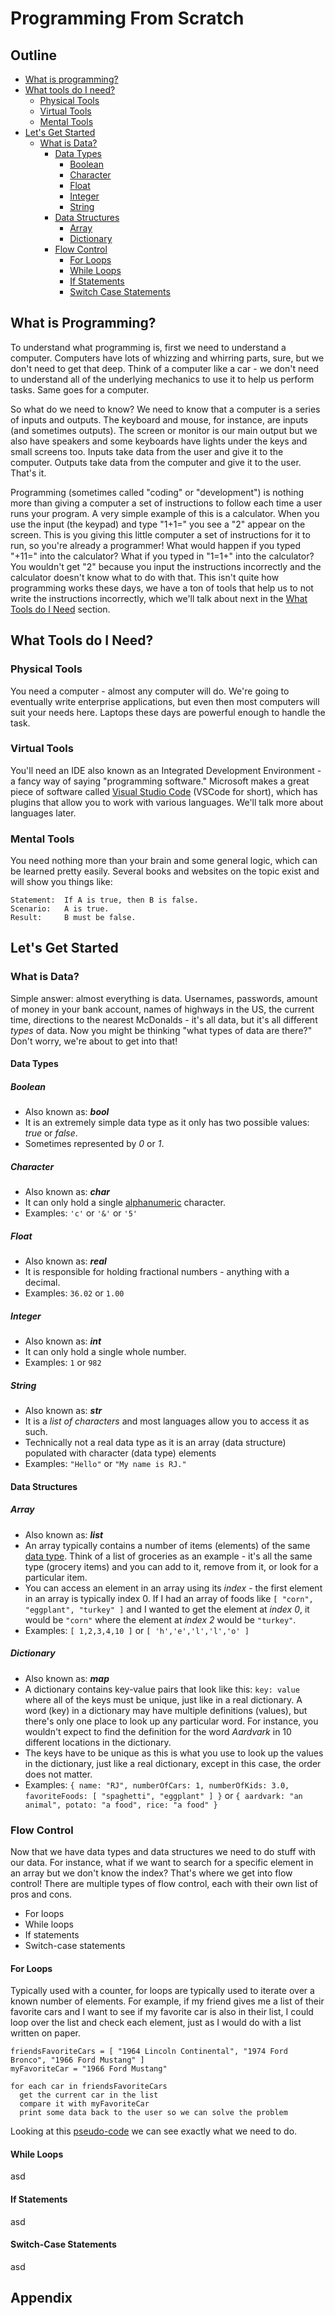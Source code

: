 # Programming From Scratch

## Outline

- [What is programming?][what-is-programming]
- [What tools do I need?][what-tools-do-i-need]
  - [Physical Tools][physical-tools]
  - [Virtual Tools][virtual-tools]
  - [Mental Tools][mental-tools]
- [Let's Get Started][lets-get-started]
  - [What is Data?][what-is-data]
    - [Data Types][data-types]
      - [Boolean][boolean]
      - [Character][character]
      - [Float][float]
      - [Integer][integer]
      - [String][string]
    - [Data Structures][data-structures]
      - [Array][array]
      - [Dictionary][dictionary]
    - [Flow Control][flow-control]
      - [For Loops][for-loops]
      - [While Loops][while-loops]
      - [If Statements][if-statements]
      - [Switch Case Statements][switch-case-statements]

## What is Programming?

To understand what programming is, first we need to understand a computer. Computers have lots of whizzing and whirring parts, sure, but we don't need to get that deep. Think of a computer like a car - we don't need to understand all of the underlying mechanics to use it to help us perform tasks. Same goes for a computer.

So what do we need to know? We need to know that a computer is a series of inputs and outputs. The keyboard and mouse, for instance, are inputs (and sometimes outputs). The screen or monitor is our main output but we also have speakers and some keyboards have lights under the keys and small screens too. Inputs take data from the user and give it to the computer. Outputs take data from the computer and give it to the user. That's it.

Programming (sometimes called "coding" or "development") is nothing more than giving a computer a set of instructions to follow each time a user runs your program. A very simple example of this is a calculator. When you use the input (the keypad) and type "1+1=" you see a "2" appear on the screen. This is you giving this little computer a set of instructions for it to run, so you're already a programmer! What would happen if you typed "+11=" into the calculator? What if you typed in "1=1+" into the calculator? You wouldn't get "2" because you input the instructions incorrectly and the calculator doesn't know what to do with that. This isn't quite how programming works these days, we have a ton of tools that help us to not write the instructions incorrectly, which we'll talk about next in the [What Tools do I Need][what-tools-do-i-need] section.

## What Tools do I Need?

### Physical Tools

You need a computer - almost any computer will do. We're going to eventually write enterprise applications, but even then most computers will suit your needs here. Laptops these days are powerful enough to handle the task.

### Virtual Tools

You'll need an IDE also known as an Integrated Development Environment - a fancy way of saying "programming software." Microsoft makes a great piece of software called [Visual Studio Code][vscode] (VSCode for short), which has plugins that allow you to work with various languages. We'll talk more about languages later.

### Mental Tools

You need nothing more than your brain and some general logic, which can be learned pretty easily. Several books and websites on the topic exist and will show you things like:

```text
Statement:  If A is true, then B is false.
Scenario:   A is true.
Result:     B must be false.
```

## Let's Get Started

### What is Data?

Simple answer: almost everything is data. Usernames, passwords, amount of money in your bank account, names of highways in the US, the current time, directions to the nearest McDonalds - it's all data, but it's all different _types_ of data. Now you might be thinking "what types of data are there?" Don't worry, we're about to get into that!

#### Data Types

##### Boolean

- Also known as: __*bool*__
- It is an extremely simple data type as it only has two possible values: _true_ or _false_.
- Sometimes represented by _0_ or _1_.

##### Character

- Also known as: __*char*__
- It can only hold a single [alphanumeric](https://www.merriam-webster.com/dictionary/alphanumeric) character.
- Examples: `'c'` or `'&'` or `'5'`

##### Float

- Also known as: __*real*__
- It is responsible for holding fractional numbers - anything with a decimal.
- Examples: `36.02` or `1.00`

##### Integer

- Also known as: __*int*__
- It can only hold a single whole number.
- Examples: `1` or `982`

##### String

- Also known as: __*str*__
- It is a _list of characters_ and most languages allow you to access it as such.
- Technically not a real data type as it is an array (data structure) populated with character (data type) elements
- Examples: `"Hello"` or `"My name is RJ."`

#### Data Structures

##### Array

- Also known as: __*list*__
- An array typically contains a number of items (elements) of the same [data type][data-types]. Think of a list of groceries as an example - it's all the same type (grocery items) and you can add to it, remove from it, or look for a particular item.
- You can access an element in an array using its _index_ - the first element in an array is typically index 0. If I had an array of foods like `[ "corn", "eggplant", "turkey" ]` and I wanted to get the element at _index 0_, it would be `"corn"` where the element at _index 2_ would be `"turkey"`.
- Examples: `[ 1,2,3,4,10 ]` or `[ 'h','e','l','l','o' ]`

##### Dictionary

- Also known as: __*map*__
- A dictionary contains key-value pairs that look like this: `key: value` where all of the keys must be unique, just like in a real dictionary. A word (key) in a dictionary may have multiple definitions (values), but there's only one place to look up any particular word. For instance, you wouldn't expect to find the definition for the word _Aardvark_ in 10 different locations in the dictionary.
- The keys have to be unique as this is what you use to look up the values in the dictionary, just like a real dictionary, except in this case, the order does not matter.
- Examples: `{ name: "RJ", numberOfCars: 1, numberOfKids: 3.0, favoriteFoods: [ "spaghetti", "eggplant" ] }` or `{ aardvark: "an animal", potato: "a food", rice: "a food" }`

### Flow Control

Now that we have data types and data structures we need to do stuff with our data. For instance, what if we want to search for a specific element in an array but we don't know the index? That's where we get into flow control! There are multiple types of flow control, each with their own list of pros and cons.

- For loops
- While loops
- If statements
- Switch-case statements

#### For Loops

Typically used with a counter, for loops are typically used to iterate over a known number of elements. For example, if my friend gives me a list of their favorite cars and I want to see if my favorite car is also in their list, I could loop over the list and check each element, just as I would do with a list written on paper.

```text
friendsFavoriteCars = [ "1964 Lincoln Continental", "1974 Ford Bronco", "1966 Ford Mustang" ]
myFavoriteCar = "1966 Ford Mustang"

for each car in friendsFavoriteCars
  get the current car in the list
  compare it with myFavoriteCar
  print some data back to the user so we can solve the problem
```

Looking at this [pseudo-code](https://www.merriam-webster.com/dictionary/pseudocode) we can see exactly what we need to do.

#### While Loops

asd

#### If Statements

asd

#### Switch-Case Statements

asd

## Appendix

<!-- INTERNAL LINKS -->
[what-is-programming]: #what-is-programming
[what-tools-do-i-need]: #what-tools-do-i-need
[physical-tools]: #physical-tools
[virtual-tools]: #virtual-tools
[mental-tools]: #mental-tools
[lets-get-started]: #lets-get-started
[what-is-data]: #what-is-data
[data-types]: #data-types
[boolean]: #boolean
[character]: #character
[float]: #float
[integer]: #integer
[string]: #string
[data-structures]: #data-structures
[array]: #array
[dictionary]: #dictionary
[flow-control]: #flow-control
[for-loops]: #for-loops
[while-loops]: #while-loops
[if-statements]: #if-statements
[switch-case-statements]: #switch-case-statements

[appendix]: #appendix

<!-- EXTERNAL LINKS -->
[vscode]: https://microsoft.com/
